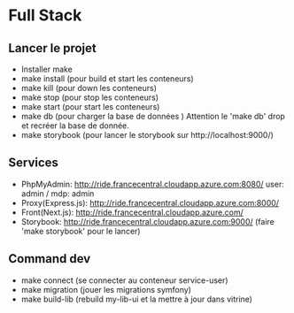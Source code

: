 # Full Stack
## Lancer le projet 
- Installer make
- make install (pour build et start les conteneurs)
- make kill (pour down les conteneurs)
- make stop (pour stop les conteneurs)
- make start (pour start les conteneurs)
- make db (pour charger la base de données )
Attention le 'make db' drop et recréer la base de donnée.
- make storybook (pour lancer le storybook sur http://localhost:9000/)

## Services
- PhpMyAdmin: http://ride.francecentral.cloudapp.azure.com:8080/ user: admin / mdp: admin
- Proxy(Express.js): http://ride.francecentral.cloudapp.azure.com:8000/
- Front(Next.js): http://ride.francecentral.cloudapp.azure.com/
- Storybook: http://ride.francecentral.cloudapp.azure.com:9000/ (faire 'make storybook' pour le lancer)

## Command dev
- make connect (se connecter au conteneur service-user)
- make migration (jouer les migrations symfony)
- make build-lib (rebuild my-lib-ui et la mettre à jour dans vitrine)
